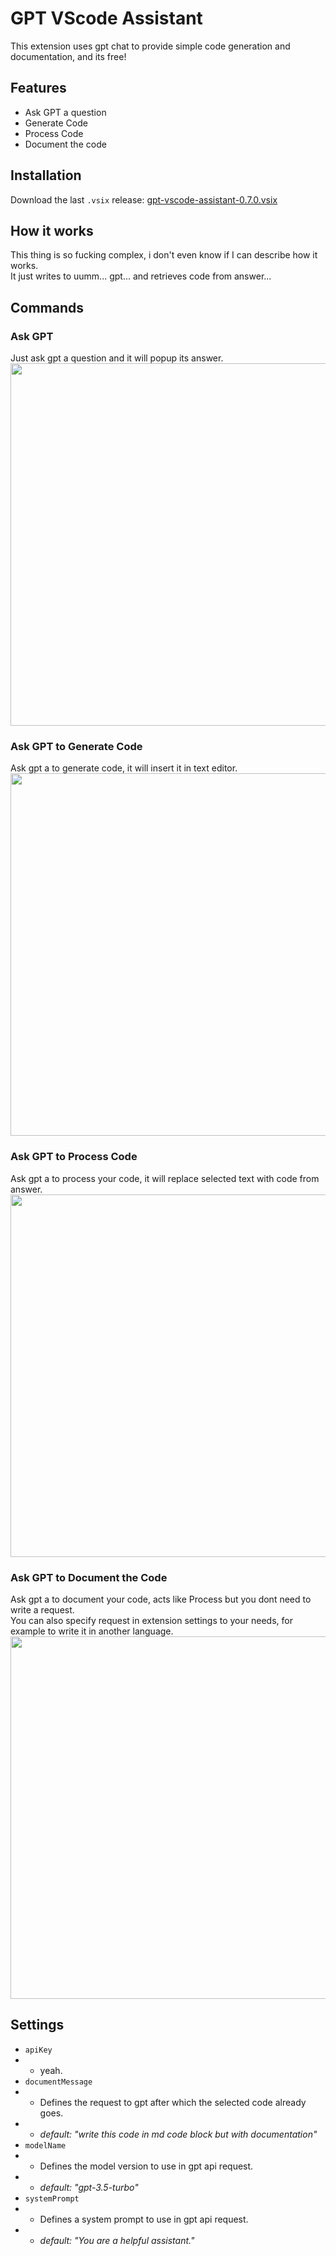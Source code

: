 # GPT VScode Assistant

This extension uses gpt chat to provide simple code generation and documentation, and its free!

## Features
* Ask GPT a question
* Generate Code
* Process Code
* Document the code

## Installation
Download the last `.vsix` release: [gpt-vscode-assistant-0.7.0.vsix](https://github.com/AshenHermit/gpt-vscode-assistant/releases/tag/0.7.0)

## How it works

This thing is so fucking complex, i don't even know if I can describe how it works.  
It just writes to uumm...  gpt... and retrieves code from answer...

## Commands

### Ask GPT
Just ask gpt a question and it will popup its answer.  
<img src="doc/ask.gif" style="width: 580px; aspect-ratio: 16 / 9;" />

### Ask GPT to Generate Code
Ask gpt a to generate code, it will insert it in text editor.  
<img src="doc/generate.gif" style="width: 580px; aspect-ratio: 16 / 9;" />

### Ask GPT to Process Code
Ask gpt a to process your code, it will replace selected text with code from answer.  
<img src="doc/process.gif" style="width: 580px; aspect-ratio: 16 / 9;" />

### Ask GPT to Document the Code
Ask gpt a to document your code, acts like Process but you dont need to write a request.  
You can also specify request in extension settings to your needs, for example to write it in another language.  
<img src="doc/document.gif" style="width: 580px; aspect-ratio: 16 / 9;" />

## Settings
* `apiKey`
* * yeah.
* `documentMessage`
* * Defines the request to gpt after which the selected code already goes.
* * *default: "write this code in md code block but with documentation"*
* `modelName`
* * Defines the model version to use in gpt api request.
* * *default: "gpt-3.5-turbo"*
* `systemPrompt`
* * Defines a system prompt to use in gpt api request.
* * *default: "You are a helpful assistant."*
